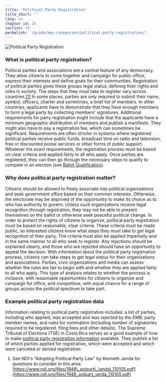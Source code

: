 ```yaml
---
title: 'Political Party Registration'
title_short: ''
lang: en
chapter_id: 25
section: 19
permalink: '/guide/key-categories/political-party-registration/'
---
```


![Political Party Registration](/images/inventory/categories/political-party-registration.png)

### What is political party registration?

Political parties and associations are a central feature of any democracy. They allow citizens to come together and campaign for public office, express their interests and define goals for their communities. Registration of political parties gives these groups legal status, defining their rights and roles in society. The steps that they must take to register vary across countries.[\[1\]](#footnote-1) In some places, parties are only required to submit their name, symbol, officers, charter and sometimes, a brief list of members. In other countries, applicants have to demonstrate that they have enough members to form a legal party by collecting members' signatures. Additional requirements for party registration might include that the applicants have a minimum geographic distribution of members and publish a manifesto. They might also have to pay a registration fee, which can sometimes be significant. Requirements are often stricter in systems where registered political parties receive public funds, broadcast time on radio and television, free or discounted postal services or other forms of public support. Whatever the exact requirements, the registration process must be based on clear criteria and applied fairly to all who apply. Once parties are registered, they can then go through the necessary steps to qualify to compete in an election (see [Ballot Qualification](/en/guide/key-categories/ballot-qualification/)).

### Why does political party registration matter?

Citizens should be allowed to freely associate into political organizations and seek government office based on their common interests. Otherwise, the electorate may be deprived of the opportunity to make its choice as to who has authority to govern. Unless such organizations receive legal recognition through registration, they may not be able to present themselves on the ballot or otherwise seek peaceful political change. In order to protect the rights of citizens to organize, political party registration must be based on reasonable, clear criteria. These criteria must be made public, so interested citizens know what steps they must take to get legal recognition of their party. The criteria must also be applied impartially and in the same manner to all who seek to register. Any rejections should be explained clearly, and those who are rejected should have an opportunity to appeal the decision. With information about the political party registration process, citizens can take steps to get legal status for their organizations and associations. Parties, civic organizations and media can assess whether the rules are fair to begin with and whether they are applied fairly to all who apply. This type of analysis relates to whether the process is inclusive, with reasonable opportunities for citizens to organize and campaign for office, and competitive, with equal chance for a range of groups across the political spectrum to take part.

### Example political party registration data

Information relating to political party registration includes: a list of parties, including who applied, was accepted and was rejected by the EMB; party member names; and rules for nomination (including number of signatories required to be registered, filing fees and other details). The Supreme Tribunal of Elections (TSE) in Costa Rica serves as a good example of how to make [political party registration information](http://www.tse.go.cr/info_partidos.htm) available. They publish a list of which parties applied for registration, which were accepted and which were canceled or denied registration.

1.  [](#reference-1)See NDI's "Adopting Political Party Law" by Kenneth Janda for questions to consider in this area: [https://www.ndi.org/files/1948\_polpart\_janda\_110105.pdf](https://www.ndi.org/files/1948_polpart_janda_110105.pdf)
